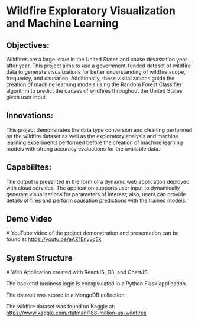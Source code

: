 # Wildfire Exploratory Visualization and Machine Learning


## Objectives:

Wildfires are a large issue in the United States and cause devastation year after year. This project aims to use a government-funded dataset of wildfire data to generate visualizations for better understanding of wildfire scope, frequency, and causation. Additionally, these visualizations guide the creation of machine learning models using the Random Forest Classifier algorithm to predict the causes of wildfires throughout the United States given user input.

## Innovations:

This project demonstrates the data type conversion and cleaning performed on the wildfire dataset as well as the exploratory analysis and machine learning experiments performed before the creation of machine learning models with strong accuracy evaluations for the available data.

## Capabilites:

The output is presented in the form of a dynamic web application deployed with cloud services. The application supports user input to dynamically generate visualizations for parameters of interest; also, users can provide details of fires and perform causation predictions with the trained models.

## Demo Video

A YouTube video of the project demonstration and presentation can be found at https://youtu.be/aAZ1EnyyqEk

## System Structure

A Web Application created with ReactJS, D3, and ChartJS.

The backend business logic is encapsulated in a Python Flask application.

The dataset was stored in a MongoDB collection.

The wildfire dataset was found on Kaggle at: https://www.kaggle.com/rtatman/188-million-us-wildfires